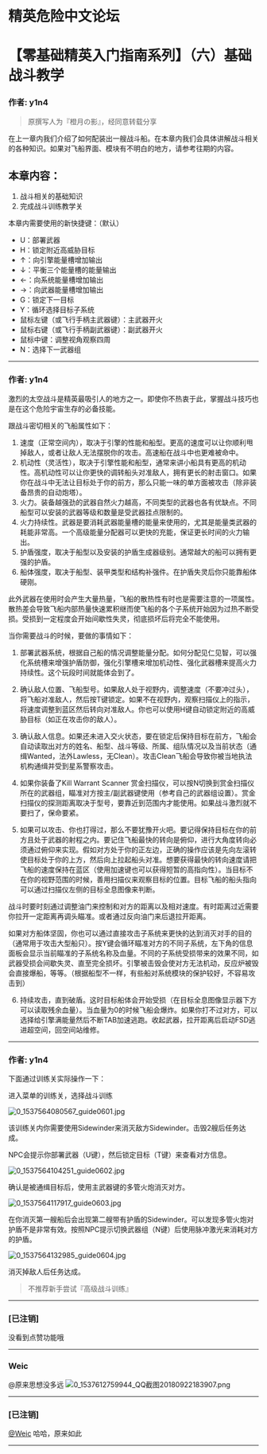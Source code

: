 




精英危险中文论坛
=========







 




# 【零基础精英入门指南系列】（六）基础战斗教学





### 作者: y1n4




> 原撰写人为『橙月の影』，经同意转载分享
> 
> 


在上一章内我们介绍了如何配装出一艘战斗船。在本章内我们会具体讲解战斗相关的各种知识。如果对飞船界面、模块有不明白的地方，请参考往期的内容。


本章内容：
-----


1. 战斗相关的基础知识
2. 完成战斗训练教学关


本章内需要使用的新快捷键：（默认）


* U：部署武器
* H：锁定附近高威胁目标
* ↑：向引擎能量槽增加输出
* ↓：平衡三个能量槽的能量输出
* ←：向系统能量槽增加输出
* →：向武器能量槽增加输出
* G：锁定下一目标
* Y：循环选择目标子系统
* 鼠标左键（或飞行手柄主武器键）：主武器开火
* 鼠标右键（或飞行手柄副武器键）：副武器开火
* 鼠标中键：调整视角观察四周
* N：选择下一武器组






---



### 作者: y1n4



激烈的太空战斗是精英最吸引人的地方之一。即使你不热衷于此，掌握战斗技巧也是在这个危险宇宙生存的必备技能。


跟战斗密切相关的飞船属性如下：


1. 速度（正常空间内），取决于引擎的性能和船型。更高的速度可以让你顺利甩掉敌人，或者让敌人无法摆脱你的攻击。高速船在战斗中也更难被命中。
2. 机动性（灵活性），取决于引擎性能和船型，通常来讲小船具有更高的机动性。高机动性可以让你更快的调转船头对准敌人，拥有更长的射击窗口。如果你在战斗中无法让目标处于你的前方，那么只能一味的单方面被攻击（除非装备昂贵的自动炮塔）。
3. 火力。装备越强劲的武器自然火力越高，不同类型的武器也各有优缺点。不同船型可以安装的武器等级和数量是受武器挂点限制的。
4. 火力持续性。武器是要消耗武器能量槽的能量来使用的，尤其是能量类武器的耗能非常高。一个高级能量分配器可以更快的充能，保证更长时间的火力输出。
5. 护盾强度，取决于船型以及安装的护盾生成器级别。通常越大的船可以拥有更强的护盾。
6. 船体强度，取决于船型、装甲类型和结构补强件。在护盾失灵后你只能靠船体硬刚。


此外武器在使用时会产生大量热量，飞船的散热性有时也是需要注意的一项属性。散热差会导致飞船内部热量快速累积继而使飞船的各个子系统开始因为过热不断受损。受损到一定程度会开始间歇性失灵，彻底损坏后将完全不能使用。


当你需要战斗的时候，要做的事情如下：


1. 部署武器系统，根据自己船的情况调整能量分配。如何分配见仁见智，可以强化系统槽来增强护盾防御，强化引擎槽来增加机动性、强化武器槽来提高火力持续性。这个玩段时间就能体会到了。


2. 确认敌人位置、飞船型号。如果敌人处于视野内，调整速度（不要冲过头），将飞船对准敌人，然后按T键锁定。如果不在视野内，观察扫描仪上的指示，将速度调整到蓝区然后转向对准敌人。你也可以使用H键自动锁定附近的高威胁目标（如正在攻击你的敌人）。


3. 确认敌人信息。如果还未进入交火状态，要在锁定后保持目标在前方，飞船会自动读取出对方的姓名、船型、战斗等级、所属、组队情况以及当前状态（通缉Wanted，法外Lawless，无Clean）。攻击Clean飞船会导致你被当地执法机构通缉并受到星系警察攻击。


4. 如果你装备了Kill Warrant Scanner 赏金扫描仪，可以按N切换到赏金扫描仪所在的武器组，瞄准对方按主/副武器键使用（参考自己的武器组设置）。赏金扫描仪的探测距离取决于型号，要靠近到范围内才能使用。如果战斗激烈就不要扫了，保命要紧。


5. 如果可以攻击、你也打得过，那么不要犹豫开火吧。要记得保持目标在你的前方且处于武器的射程之内。要记住飞船最快的转向是俯仰，进行大角度转向必须通过俯仰来实现。假如对方处于你的正左边，正确的操作应该是先向左滚转使目标处于你的上方，然后向上拉起船头对准。想要获得最快的转向速度请把飞船的速度保持在蓝区（使用加速键也可以获得短暂的高指向性）。当目标不在你的视野范围的时候，善用扫描仪来观察目标的位置。目标飞船的船头指向可以通过扫描仪左侧的目标全息图像来判断。   
  

 战斗时要时刻通过调整油门来控制和对方的距离以及相对速度。有时距离过近需要你拉开一定距离再调头瞄准。或者通过反向油门来后退拉开距离。   
  

 如果对方船体坚固，你也可以通过直接攻击子系统来更快的达到消灭对手的目的（通常用于攻击大型船只）。按Y键会循环瞄准对方的不同子系统，左下角的信息面板会显示当前瞄准的子系统名称及血量。不同的子系统受损带来的效果不同，如武器受损会间歇失灵、直至完全损坏。引擎被击毁会使对方无法机动，反应炉被毁会直接爆船，等等。（根据船型不一样，有些船对系统模块的保护较好，不容易攻击到）


6. 持续攻击，直到破盾。这时目标船体会开始受损（在目标全息图像显示器下方可以读取残余血量）。当血量为0的时候飞船会爆炸。如果你打不过对方，可以选择给引擎满能量然后不断TAB加速逃跑。收起武器，拉开距离后启动FSD逃进超空间，回空间站维修。








---



### 作者: y1n4



下面通过训练关实际操作一下：   
  

进入菜单的训练关，选择战斗训练   
  

![0_1537564080567_guide0601.jpg](https://cdn.elitedanger.cn/FkQ-ivfYvSLHP1N-QBzn5rj-gbXB)


该训练关内你需要使用Sidewinder来消灭敌方Sidewinder。击毁2艘后任务达成。   
  

NPC会提示你部署武器（U键），然后锁定目标（T键）来查看对方信息。   
  

![0_1537564104251_guide0602.jpg](https://cdn.elitedanger.cn/ForFsp2taHEfccHJXJ88D0SI_jCc)


确认是被通缉目标后，使用主武器键的多管火炮消灭对方。   
  

![0_1537564117917_guide0603.jpg](https://cdn.elitedanger.cn/FvipIjKpkTZftr5HIPvp_Be2fH7J)


在你消灭第一艘船后会出现第二艘带有护盾的Sidewinder。可以发现多管火炮对护盾不是非常有效。按照NPC提示切换武器组（N键）后使用脉冲激光来消耗对方的护盾。   
  

![0_1537564132985_guide0604.jpg](https://cdn.elitedanger.cn/Frhz-Q7mn1c-L1X7bnb_FzIyn2Oc)


消灭掉敌人后任务达成。



> 不推荐新手尝试『高级战斗训练』
> 
> 






---



### [已注销]



没看到点赞功能哦






---



### Weic



@原来思想没多远 ![0_1537612759944_QQ截图20180922183907.png](https://cdn.elitedanger.cn/Fvpge1j8Q71jNCBVuvuAPaREfzEP)






---



### [已注销]



[@Weic](http://127.0.0.1:4567/uid/1) 哈哈，原来如此






---










